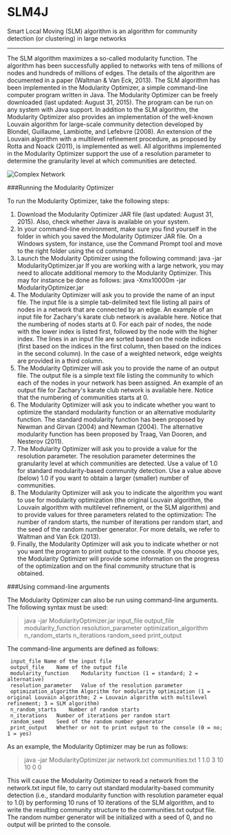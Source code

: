 # SLM4J
Smart Local Moving (SLM) algorithm is an algorithm for community detection (or clustering) in large networks
***
The SLM algorithm maximizes a so-called modularity function. The algorithm has been successfully applied to networks with tens of millions of nodes and hundreds of millions of edges. The details of the algorithm are documented in a paper (Waltman & Van Eck, 2013).
The SLM algorithm has been implemented in the Modularity Optimizer, a simple command-line computer program written in Java. The Modularity Optimizer can be freely downloaded (last updated: August 31, 2015). The program can be run on any system with Java support. In addition to the SLM algorithm, the Modularity Optimizer also provides an implementation of the well-known Louvain algorithm for large-scale community detection developed by Blondel, Guillaume, Lambiotte, and Lefebvre (2008). An extension of the Louvain algorithm with a multilevel refinement procedure, as proposed by Rotta and Noack (2011), is implemented as well. All algorithms implemented in the Modularity Optimizer support the use of a resolution parameter to determine the granularity level at which communities are detected.

![Complex Network](http://www.ludowaltman.nl/slm/network.png)

###Running the Modularity Optimizer

To run the Modularity Optimizer, take the following steps:

1. Download the Modularity Optimizer JAR file (last updated: August 31, 2015). Also, check whether Java is available on your system.
2. In your command-line environment, make sure you find yourself in the folder in which you saved the Modularity Optimizer JAR file. On a Windows system, for instance, use the Command Prompt tool and move to the right folder using the cd command.
3. Launch the Modularity Optimizer using the following command:
java -jar ModularityOptimizer.jar
If you are working with a large network, you may need to allocate additional memory to the Modularity Optimizer. This may for instance be done as follows:
java -Xmx10000m -jar ModularityOptimizer.jar
4. The Modularity Optimizer will ask you to provide the name of an input file. The input file is a simple tab-delimited text file listing all pairs of nodes in a network that are connected by an edge. An example of an input file for Zachary's karate club network is available here. Notice that the numbering of nodes starts at 0. For each pair of nodes, the node with the lower index is listed first, followed by the node with the higher index. The lines in an input file are sorted based on the node indices (first based on the indices in the first column, then based on the indices in the second column). In the case of a weighted network, edge weights are provided in a third column.
5. The Modularity Optimizer will ask you to provide the name of an output file. The output file is a simple text file listing the community to which each of the nodes in your network has been assigned. An example of an output file for Zachary's karate club network is available here. Notice that the numbering of communities starts at 0.
6. The Modularity Optimizer will ask you to indicate whether you want to optimize the standard modularity function or an alternative modularity function. The standard modularity function has been proposed by Newman and Girvan (2004) and Newman (2004). The alternative modularity function has been proposed by Traag, Van Dooren, and Nesterov (2011).
7. The Modularity Optimizer will ask you to provide a value for the resolution parameter. The resolution parameter determines the granularity level at which communities are detected. Use a value of 1.0 for standard modularity-based community detection. Use a value above (below) 1.0 if you want to obtain a larger (smaller) number of communities.
8. The Modularity Optimizer will ask you to indicate the algorithm you want to use for modularity optimization (the original Louvain algorithm, the Louvain algorithm with multilevel refinement, or the SLM algorithm) and to provide values for three parameters related to the optimization: The number of random starts, the number of iterations per random start, and the seed of the random number generator. For more details, we refer to Waltman and Van Eck (2013).
9. Finally, the Modularity Optimizer will ask you to indicate whether or not you want the program to print output to the console. If you choose yes, the Modularity Optimizer will provide some information on the progress of the optimization and on the final community structure that is obtained.

###Using command-line arguments

The Modularity Optimizer can also be run using command-line arguments. The following syntax must be used:

>java -jar ModularityOptimizer.jar input_file output_file modularity_function resolution_parameter optimization_algorithm n_random_starts n_iterations    random_seed print_output

The command-line arguments are defined as follows:

     input_file	Name of the input file
     output_file	Name of the output file
     modularity_function	Modularity function (1 = standard; 2 = alternative)
     resolution_parameter	Value of the resolution parameter
     optimization_algorithm	Algorithm for modularity optimization (1 = original Louvain algorithm; 2 = Louvain algorithm with multilevel refinement; 3 = SLM algorithm)
     n_random_starts	Number of random starts
     n_iterations	Number of iterations per random start
     random_seed	Seed of the random number generator
     print_output	Whether or not to print output to the console (0 = no; 1 = yes)

As an example, the Modularity Optimizer may be run as follows:

>java -jar ModularityOptimizer.jar network.txt communities.txt 1 1.0 3 10 10 0 0

This will cause the Modularity Optimizer to read a network from the network.txt input file, to carry out standard modularity-based community detection (i.e., standard modularity function with resolution parameter equal to 1.0) by performing 10 runs of 10 iterations of the SLM algorithm, and to write the resulting community structure to the communities.txt output file. The random number generator will be initialized with a seed of 0, and no output will be printed to the console.
